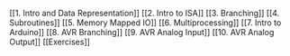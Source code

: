 [[1. Intro and Data Representation]]
[[2. Intro to ISA]]
[[3. Branching]]
[[4. Subroutines]]
[[5. Memory Mapped IO]]
[[6. Multiprocessing]]
[[7. Intro to Arduino]]
[[8. AVR Branching]]
[[9. AVR Analog Input]]
[[10. AVR Analog Output]]
[[Exercises]]
